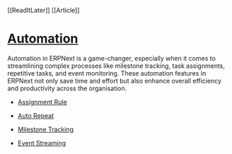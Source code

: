 [[ReadItLater]] [[Article]]

# [Automation](https://docs.erpnext.com/docs/user/manual/en/automation)

Automation in ERPNext is a game-changer, especially when it comes to streamlining complex processes like milestone tracking, task assignments, repetitive tasks, and event monitoring. These automation features in ERPNext not only save time and effort but also enhance overall efficiency and productivity across the organisation.

-   [Assignment Rule](https://docs.erpnext.com/docs/user/manual/en/docs/user/manual/en/assignment-rule)
    
-   [Auto Repeat](https://docs.erpnext.com/docs/user/manual/en/docs/user/manual/en/auto-repeat)
    
-   [Milestone Tracking](https://docs.erpnext.com/docs/user/manual/en/docs/user/manual/en/milestone-tracker)
    
-   [Event Streaming](https://docs.erpnext.com/docs/user/manual/en/docs/user/manual/en/event_streaming)